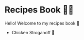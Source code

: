 # Recipes Book :man_cook:

Hello! Welcome to my recipes book :wave:

- Chicken Stroganoff :chicken:

